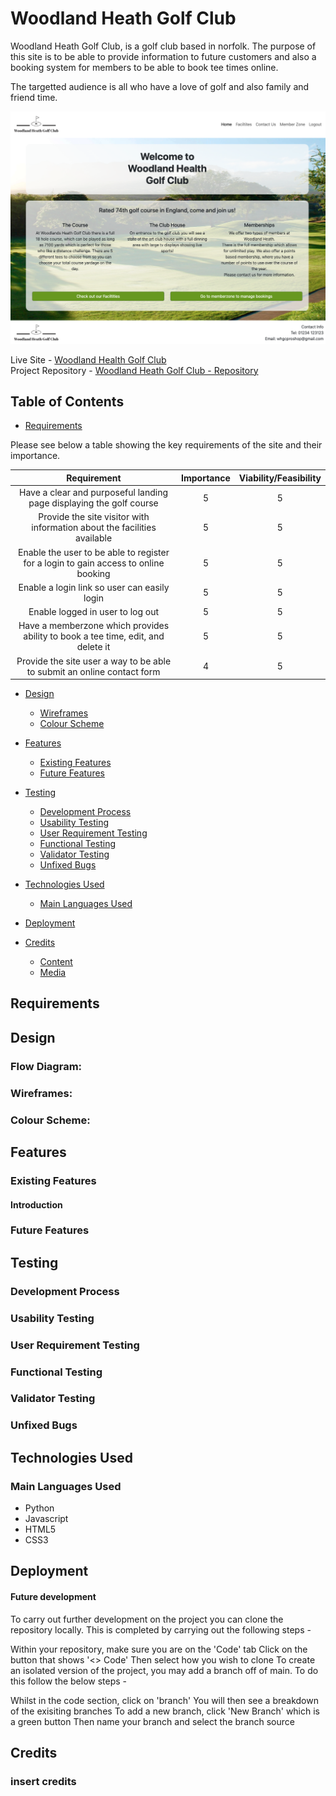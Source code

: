 # Woodland Heath Golf Club

Woodland Heath Golf Club, is a golf club based in norfolk. The purpose of this site is to be able to provide information to future customers and also a booking system for members to be able to book tee times online.

The targetted audience is all who have a love of golf and also family and friend time.

![](documentation/home-page.png)

Live Site - [Woodland Health Golf Club](https://woodland-health-golf-club.herokuapp.com/) <br>
Project Repository - [Woodland Heath Golf Club - Repository](https://github.com/NDOMINEY/Woodland-heath-golf-club)

## Table of Contents

- [Requirements](#requirements "Requirements")

Please see below a table showing the key requirements of the site and their importance.

|                                     Requirement                                     | Importance | Viability/Feasibility |
| :---------------------------------------------------------------------------------: | :--------: | :-------------------: |
|         Have a clear and purposeful landing page displaying the golf course         |     5      |           5           |
|      Provide the site visitor with information about the facilities available       |     5      |           5           |
| Enable the user to be able to register for a login to gain access to online booking |     5      |           5           |
|                    Enable a login link so user can easily login                     |     5      |           5           |
|                          Enable logged in user to log out                           |     5      |           5           |
|  Have a memberzone which provides ability to book a tee time, edit, and delete it   |     5      |           5           |
|       Provide the site user a way to be able to submit an online contact form       |     4      |           5           |

- [Design](#design "Design")
  - [Wireframes](#wireframes "Wireframes")
  - [Colour Scheme](#colour-scheme "Colour Scheme")
- [Features](#features "Features")

  - [Existing Features](#existing-features "Existing Features")
  - [Future Features](#future-features "Future Features")

- [Testing](#testing "Testing")
  - [Development Process](#development-process "Development Process")
  - [Usability Testing](#usability-testing "Usability Testing")
  - [User Requirement Testing](#user-requirement-testing "User Requirement Testing")
  - [Functional Testing](#functional-testing "Functional Testing")
  - [Validator Testing](#validator-testing "Validator Testing")
  - [Unfixed Bugs](#unfixed-bugs "Unfixed Bugs")
- [Technologies Used](#technologies-used "Technologies Used")
  - [Main Languages Used](#main-languages-used "Main Languages Used")
- [Deployment](#deployment "Deployment")
- [Credits](#credits "Credits")
  - [Content](#content "Content")
  - [Media](#media "Media")

## Requirements

## Design

### Flow Diagram:

### Wireframes:

### Colour Scheme:

## Features

### Existing Features

#### Introduction

### Future Features

## Testing

### Development Process

### Usability Testing

### User Requirement Testing

### Functional Testing

### Validator Testing

### Unfixed Bugs

## Technologies Used

### Main Languages Used

- Python
- Javascript
- HTML5
- CSS3

## Deployment

#### Future development

To carry out further development on the project you can clone the repository locally. This is completed by carrying out the following steps -

Within your repository, make sure you are on the 'Code' tab
Click on the button that shows '<> Code'
Then select how you wish to clone
To create an isolated version of the project, you may add a branch off of main. To do this follow the below steps -

Whilst in the code section, click on 'branch'
You will then see a breakdown of the exisiting branches
To add a new branch, click 'New Branch' which is a green button
Then name your branch and select the branch source

## Credits

### insert credits
